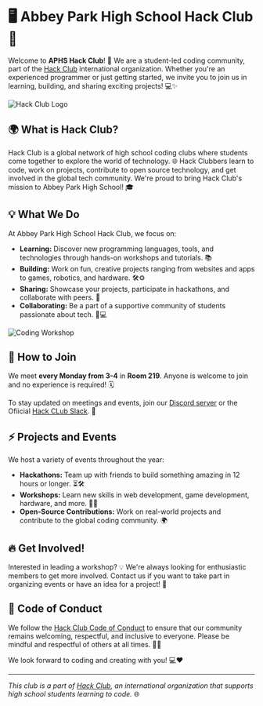 # 🖥️ Abbey Park High School Hack Club 🚀

Welcome to **APHS Hack Club**! 🎉 We are a student-led coding community, part of the [Hack Club](https://hackclub.com) international organization. Whether you're an experienced programmer or just getting started, we invite you to join us in learning, building, and sharing exciting projects! 💻✨

![Hack Club Logo](https://assets.hackclub.com/flag-standalone.svg)

## 🌍 What is Hack Club?

Hack Club is a global network of high school coding clubs where students come together to explore the world of technology. 🌐 Hack Clubbers learn to code, work on projects, contribute to open source technology, and get involved in the global tech community. We're proud to bring Hack Club's mission to Abbey Park High School! 🎓

## 💡 What We Do

At Abbey Park High School Hack Club, we focus on:
- **Learning:** Discover new programming languages, tools, and technologies through hands-on workshops and tutorials. 📚
- **Building:** Work on fun, creative projects ranging from websites and apps to games, robotics, and hardware. 🛠️⚙️
- **Sharing:** Showcase your projects, participate in hackathons, and collaborate with peers. 🌟
- **Collaborating:** Be a part of a supportive community of students passionate about tech. 🤝💻

![Coding Workshop](https://source.unsplash.com/featured/?coding)

## 👥 How to Join

We meet **every Monday from 3-4** in **Room 219**. Anyone is welcome to join and no experience is required! 🗓️

To stay updated on meetings and events, join our [Discord server](https://discord.gg/9kv5h82D) or the Ofiicial [Hack CLub Slack](https://hackclub.com/slack/). 📱

## ⚡ Projects and Events

We host a variety of events throughout the year:
- **Hackathons:** Team up with friends to build something amazing in 12 hours or longer. ⏳🛠️
- **Workshops:** Learn new skills in web development, game development, hardware, and more. 🧠💡
- **Open-Source Contributions:** Work on real-world projects and contribute to the global coding community. 🌍

## 🔥 Get Involved!

Interested in leading a workshop? 💡 We're always looking for enthusiastic members to get more involved. Contact us if you want to take part in organizing events or have an idea for a project! 🚀

## 📜 Code of Conduct

We follow the [Hack Club Code of Conduct](https://hackclub.com/conduct) to ensure that our community remains welcoming, respectful, and inclusive to everyone. Please be mindful and respectful of others at all times. 🌈🤝

We look forward to coding and creating with you! 💻❤️

---

*This club is a part of [Hack Club](https://hackclub.com), an international organization that supports high school students learning to code.* 🌐

